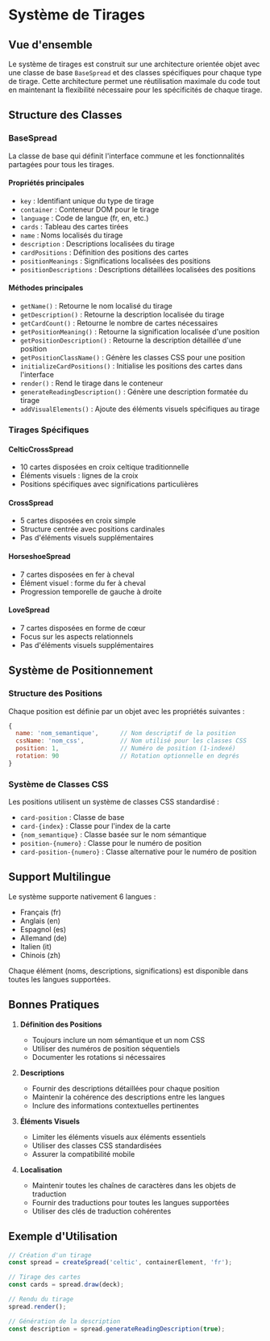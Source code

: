 # Système de Tirages

## Vue d'ensemble

Le système de tirages est construit sur une architecture orientée objet avec une classe de base `BaseSpread` et des classes spécifiques pour chaque type de tirage. Cette architecture permet une réutilisation maximale du code tout en maintenant la flexibilité nécessaire pour les spécificités de chaque tirage.

## Structure des Classes

### BaseSpread
La classe de base qui définit l'interface commune et les fonctionnalités partagées pour tous les tirages.

#### Propriétés principales
- `key` : Identifiant unique du type de tirage
- `container` : Conteneur DOM pour le tirage
- `language` : Code de langue (fr, en, etc.)
- `cards` : Tableau des cartes tirées
- `name` : Noms localisés du tirage
- `description` : Descriptions localisées du tirage
- `cardPositions` : Définition des positions des cartes
- `positionMeanings` : Significations localisées des positions
- `positionDescriptions` : Descriptions détaillées localisées des positions

#### Méthodes principales
- `getName()` : Retourne le nom localisé du tirage
- `getDescription()` : Retourne la description localisée du tirage
- `getCardCount()` : Retourne le nombre de cartes nécessaires
- `getPositionMeaning()` : Retourne la signification localisée d'une position
- `getPositionDescription()` : Retourne la description détaillée d'une position
- `getPositionClassName()` : Génère les classes CSS pour une position
- `initializeCardPositions()` : Initialise les positions des cartes dans l'interface
- `render()` : Rend le tirage dans le conteneur
- `generateReadingDescription()` : Génère une description formatée du tirage
- `addVisualElements()` : Ajoute des éléments visuels spécifiques au tirage

### Tirages Spécifiques

#### CelticCrossSpread
- 10 cartes disposées en croix celtique traditionnelle
- Éléments visuels : lignes de la croix
- Positions spécifiques avec significations particulières

#### CrossSpread
- 5 cartes disposées en croix simple
- Structure centrée avec positions cardinales
- Pas d'éléments visuels supplémentaires

#### HorseshoeSpread
- 7 cartes disposées en fer à cheval
- Élément visuel : forme du fer à cheval
- Progression temporelle de gauche à droite

#### LoveSpread
- 7 cartes disposées en forme de cœur
- Focus sur les aspects relationnels
- Pas d'éléments visuels supplémentaires

## Système de Positionnement

### Structure des Positions
Chaque position est définie par un objet avec les propriétés suivantes :
```javascript
{
  name: 'nom_semantique',      // Nom descriptif de la position
  cssName: 'nom_css',          // Nom utilisé pour les classes CSS
  position: 1,                 // Numéro de position (1-indexé)
  rotation: 90                 // Rotation optionnelle en degrés
}
```

### Système de Classes CSS
Les positions utilisent un système de classes CSS standardisé :
- `card-position` : Classe de base
- `card-{index}` : Classe pour l'index de la carte
- `{nom_semantique}` : Classe basée sur le nom sémantique
- `position-{numero}` : Classe pour le numéro de position
- `card-position-{numero}` : Classe alternative pour le numéro de position

## Support Multilingue

Le système supporte nativement 6 langues :
- Français (fr)
- Anglais (en)
- Espagnol (es)
- Allemand (de)
- Italien (it)
- Chinois (zh)

Chaque élément (noms, descriptions, significations) est disponible dans toutes les langues supportées.

## Bonnes Pratiques

1. **Définition des Positions**
   - Toujours inclure un nom sémantique et un nom CSS
   - Utiliser des numéros de position séquentiels
   - Documenter les rotations si nécessaires

2. **Descriptions**
   - Fournir des descriptions détaillées pour chaque position
   - Maintenir la cohérence des descriptions entre les langues
   - Inclure des informations contextuelles pertinentes

3. **Éléments Visuels**
   - Limiter les éléments visuels aux éléments essentiels
   - Utiliser des classes CSS standardisées
   - Assurer la compatibilité mobile

4. **Localisation**
   - Maintenir toutes les chaînes de caractères dans les objets de traduction
   - Fournir des traductions pour toutes les langues supportées
   - Utiliser des clés de traduction cohérentes

## Exemple d'Utilisation

```javascript
// Création d'un tirage
const spread = createSpread('celtic', containerElement, 'fr');

// Tirage des cartes
const cards = spread.draw(deck);

// Rendu du tirage
spread.render();

// Génération de la description
const description = spread.generateReadingDescription(true);
``` 